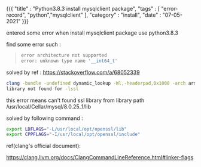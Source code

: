 {{{
    "title"    : "Python3.8.3 install mysqlclient package",
    "tags"     : [ "error-record", "python","mysqlclient" ],
    "category" : "install",
    "date"     : "07-05-2021"
}}}

entered some error when install mysqlclient package use python3.8.3

find some error such :
> ```bash
> error architecture not supported
> error: unknown type name '__int64_t'
> ```

solved by ref : https://stackoverflow.com/a/68052339

```bash
clang -bundle -undefined dynamic_lookup -Wl,-headerpad,0x1000 -arch arm64 -arch x86_64 -L/usr/local/opt/mysql-client/lib -D__x86_64__ -I/usr/local/opt/mysql-client/include build/temp.macosx-10.14.6-x86_64-3.8/MySQLdb/_mysql.o -L/usr/local/Cellar/mysql/8.0.25_1/lib -lmysqlclient -lz -lzstd -lssl -lcrypto -lresolv -o build/lib.macosx-10.14.6-x86_64-3.8/MySQLdb/_mysql.cpython-38-darwin.so
library not found for -lssl
```

this error means can't found ssl library from library path  /usr/local/Cellar/mysql/8.0.25_1/lib

solved by following command : 

```bash
export LDFLAGS="-L/usr/local/opt/openssl/lib"
export CPPFLAGS="-I/usr/local/opt/openssl/include"
```

ref(clang's official document):

https://clang.llvm.org/docs/ClangCommandLineReference.html#linker-flags
